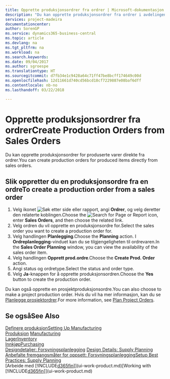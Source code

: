 ```yaml
---
title: Opprette produksjonsordrer fra ordrer | Microsoft-dokumentasjon
description: "Du kan opprette produksjonsordrer fra ordrer i avdelingen Salg og markedsføring."
services: project-madeira
documentationcenter: 
author: SorenGP
ms.service: dynamics365-business-central
ms.topic: article
ms.devlang: na
ms.tgt_pltfrm: na
ms.workload: na
ms.search.keywords: 
ms.date: 09/04/2017
ms.author: sgroespe
ms.translationtype: HT
ms.sourcegitcommit: d7fb34e1c9428a64c71ff47be8bcff174649c00d
ms.openlocfilehash: 12d11661d740cd56bcd18cf7229887e08baf6dff
ms.contentlocale: nb-no
ms.lasthandoff: 03/22/2018

---
```

# <a name="create-production-orders-from-sales-orders"></a><span data-ttu-id="c742f-103">Opprette produksjonsordrer fra ordrer</span><span class="sxs-lookup"><span data-stu-id="c742f-103">Create Production Orders from Sales Orders</span></span>
<span data-ttu-id="c742f-104">Du kan opprette produksjonsordrer for produserte varer direkte fra ordrer.</span><span class="sxs-lookup"><span data-stu-id="c742f-104">You can create production orders for produced items directly from sales orders.</span></span>  

## <a name="to-create-a-production-order-from-a-sales-order"></a><span data-ttu-id="c742f-105">Slik oppretter du en produksjonsordre fra en ordre</span><span class="sxs-lookup"><span data-stu-id="c742f-105">To create a production order from a sales order</span></span>  

1.  <span data-ttu-id="c742f-106">Velg ikonet ![Søk etter side eller rapport](media/ui-search/search_small.png "Søk etter side eller rapport"), angi **Ordrer**, og velg deretter den relaterte koblingen.</span><span class="sxs-lookup"><span data-stu-id="c742f-106">Choose the ![Search for Page or Report](media/ui-search/search_small.png "Search for Page or Report icon") icon, enter **Sales Orders**, and then choose the related link.</span></span>  
2.  <span data-ttu-id="c742f-107">Velg ordren du vil opprette en produksjonsordre for.</span><span class="sxs-lookup"><span data-stu-id="c742f-107">Select the sales order you want to create a production order for.</span></span>  
3.  <span data-ttu-id="c742f-108">Velg handlingen **Planlegging**.</span><span class="sxs-lookup"><span data-stu-id="c742f-108">Choose the **Planning** action.</span></span> <span data-ttu-id="c742f-109">I **Ordreplanlegging**-vinduet kan du se tilgjengeligheten til ordrevaren.</span><span class="sxs-lookup"><span data-stu-id="c742f-109">In the **Sales Order Planning** window, you can view the availability of the sales order item.</span></span>  
4.  <span data-ttu-id="c742f-110">Velg handlingen **Opprett prod.ordre**.</span><span class="sxs-lookup"><span data-stu-id="c742f-110">Choose the **Create Prod. Order** action.</span></span>  
5.  <span data-ttu-id="c742f-111">Angi status og ordretype.</span><span class="sxs-lookup"><span data-stu-id="c742f-111">Select the status and order type.</span></span>  
6.  <span data-ttu-id="c742f-112">Velg **Ja**-knappen for å opprette produksjonsordren.</span><span class="sxs-lookup"><span data-stu-id="c742f-112">Choose the **Yes** button to create the production order.</span></span>

<span data-ttu-id="c742f-113">Du kan også opprette en prosjektproduksjonsordre.</span><span class="sxs-lookup"><span data-stu-id="c742f-113">You can also choose to make a project production order.</span></span> <span data-ttu-id="c742f-114">Hvis du vil ha mer informasjon, kan du se [Planlegge prosjektordrer](production-how-to-plan-project-orders.md).</span><span class="sxs-lookup"><span data-stu-id="c742f-114">For more information, see [Plan Project Orders](production-how-to-plan-project-orders.md).</span></span>   

## <a name="see-also"></a><span data-ttu-id="c742f-115">Se også</span><span class="sxs-lookup"><span data-stu-id="c742f-115">See Also</span></span>  
[<span data-ttu-id="c742f-116">Definere produksjon</span><span class="sxs-lookup"><span data-stu-id="c742f-116">Setting Up Manufacturing</span></span>](production-configure-production-processes.md)  
<span data-ttu-id="c742f-117">[Produksjon](production-manage-manufacturing.md)  </span><span class="sxs-lookup"><span data-stu-id="c742f-117">[Manufacturing](production-manage-manufacturing.md)  </span></span>  
[<span data-ttu-id="c742f-118">Lager</span><span class="sxs-lookup"><span data-stu-id="c742f-118">Inventory</span></span>](inventory-manage-inventory.md)  
[<span data-ttu-id="c742f-119">Innkjøp</span><span class="sxs-lookup"><span data-stu-id="c742f-119">Purchasing</span></span>](purchasing-manage-purchasing.md)  
<span data-ttu-id="c742f-120">[Designdetaljer: Forsyningsplanlegging](design-details-supply-planning.md) </span><span class="sxs-lookup"><span data-stu-id="c742f-120">[Design Details: Supply Planning](design-details-supply-planning.md) </span></span>  
[<span data-ttu-id="c742f-121">Anbefalte fremgangsmåter for oppsett: Forsyningsplanlegging</span><span class="sxs-lookup"><span data-stu-id="c742f-121">Setup Best Practices: Supply Planning</span></span>](setup-best-practices-supply-planning.md)  
<span data-ttu-id="c742f-122">[Arbeide med [!INCLUDE[d365fin](includes/d365fin_md.md)]](ui-work-product.md)</span><span class="sxs-lookup"><span data-stu-id="c742f-122">[Working with [!INCLUDE[d365fin](includes/d365fin_md.md)]](ui-work-product.md)</span></span>

